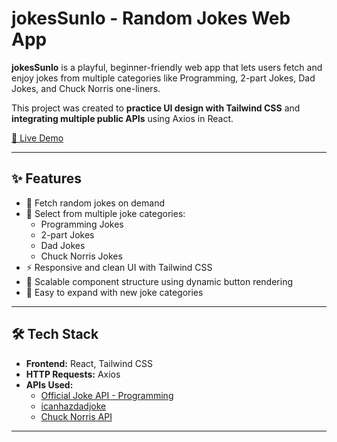 # jokesSunlo - Random Jokes Web App

**jokesSunlo** is a playful, beginner-friendly web app that lets users fetch and enjoy jokes from multiple categories like Programming, 2-part Jokes, Dad Jokes, and Chuck Norris one-liners.

This project was created to **practice UI design with Tailwind CSS** and **integrating multiple public APIs** using Axios in React.

[🔗 Live Demo](https://jokes-sunlo.vercel.app)

---

## ✨ Features

- 🔁 Fetch random jokes on demand
- 🧠 Select from multiple joke categories:
  - Programming Jokes 
  - 2-part Jokes
  - Dad Jokes
  - Chuck Norris Jokes
- ⚡ Responsive and clean UI with Tailwind CSS
- 🧩 Scalable component structure using dynamic button rendering
- 🎯 Easy to expand with new joke categories

---

## 🛠️ Tech Stack

- **Frontend:** React, Tailwind CSS
- **HTTP Requests:** Axios
- **APIs Used:**
  - [Official Joke API - Programming](https://official-joke-api.appspot.com/jokes/programming/random)
  - [icanhazdadjoke](https://icanhazdadjoke.com/api)
  - [Chuck Norris API](https://api.chucknorris.io/)

---
